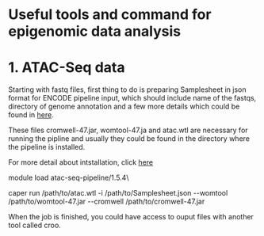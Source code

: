 # Useful tools and command for epigenomic data analysis 


# 1. ATAC-Seq data
Starting with fastq files, first thing to do is preparing Samplesheet in json format for ENCODE pipeline input, which should include name of the fastqs, directory of genome annotation and a few more details which could be found in [here](https://github.com/ENCODE-DCC/atac-seq-pipeline/blob/master/example_input_json/template.json).

These files cromwell-47.jar, womtool-47.ja and atac.wtl are necessary for running the pipline and usually they could be found in the directory where the pipeline is installed. 

For more detail about intstallation, click [here](https://github.com/ENCODE-DCC/atac-seq-pipeline)

module load atac-seq-pipeline/1.5.4\

caper run /path/to/atac.wtl -i /path/to/Samplesheet.json --womtool /path/to/womtool-47.jar --cromwell /path/to/cromwell-47.jar


When the job is finished, you could have access to ouput files with another tool called croo. 



